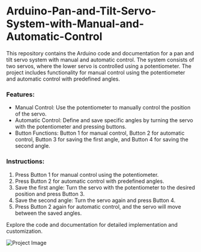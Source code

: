 # Arduino-Pan-and-Tilt-Servo-System-with-Manual-and-Automatic-Control
This repository contains the Arduino code and documentation for a pan and tilt servo system with manual and automatic control. The system consists of two servos, where the lower servo is controlled using a potentiometer. The project includes functionality for manual control using the potentiometer and automatic control with predefined angles.

### Features:
- Manual Control: Use the potentiometer to manually control the position of the servo.
- Automatic Control: Define and save specific angles by turning the servo with the potentiometer and pressing buttons.
- Button Functions: Button 1 for manual control, Button 2 for automatic control, Button 3 for saving the first angle, and Button 4 for saving the second angle.

### Instructions:
1. Press Button 1 for manual control using the potentiometer.
2. Press Button 2 for automatic control with predefined angles.
3. Save the first angle: Turn the servo with the potentiometer to the desired position and press Button 3.
4. Save the second angle: Turn the servo again and press Button 4.
5. Press Button 2 again for automatic control, and the servo will move between the saved angles.

Explore the code and documentation for detailed implementation and customization.

![Project Image](Images/image1.jpg)
